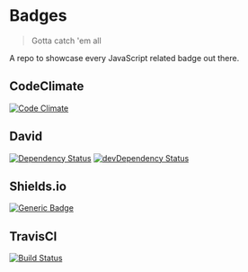 # Badges
> Gotta catch 'em all

A repo to showcase every JavaScript related badge out there.

## CodeClimate
[![Code Climate](https://codeclimate.com/github/boennemann/badges.png)](https://codeclimate.com/github/boennemann/badges)

## David
[![Dependency Status](https://david-dm.org/boennemann/badges.png)](https://david-dm.org/boennemann/badges)
[![devDependency Status](https://david-dm.org/boennemann/badges/dev-status.png)](https://david-dm.org/boennemann/badges#info=devDependencies)

## Shields.io
[![Generic Badge](http://img.shields.io/generic/badge.png?color=green)](http://badges.github.io/shields/)

## TravisCI
[![Build Status](https://travis-ci.org/boennemann/badges.png?branch=master)](https://travis-ci.org/boennemann/badges)
